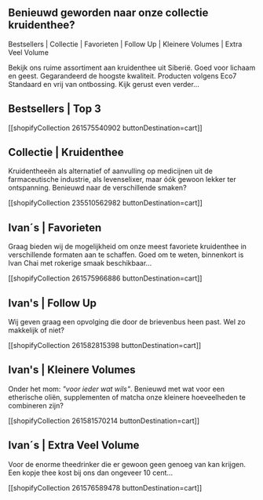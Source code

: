 ## Benieuwd geworden naar onze collectie kruidenthee?

Bestsellers | Collectie | Favorieten | Follow Up | Kleinere Volumes | Extra Veel Volume

Bekijk ons ruime assortiment aan kruidenthee uit Siberië. Goed voor lichaam en geest. Gegarandeerd de hoogste kwaliteit. Producten volgens Eco7 Standaard en vrij van ontbossing. Kijk gerust even verder...

## Bestsellers | Top 3

[[shopifyCollection 261575540902 buttonDestination=cart]]

## Collectie | Kruidenthee

Kruidentheeën als alternatief of aanvulling op medicijnen uit de farmaceutische industrie, als levenselixer, maar óók gewoon lekker ter ontspanning. Benieuwd naar de verschillende smaken?

[[shopifyCollection 235510562982 buttonDestination=cart]]

## Ivan´s | Favorieten 

Graag bieden wij de mogelijkheid om onze meest favoriete kruidenthee in verschillende formaten aan te schaffen. Goed om te weten, binnenkort is Ivan Chai met rokerige smaak beschikbaar...

[[shopifyCollection 261575966886 buttonDestination=cart]]

## Ivan's | Follow Up

Wij geven graag een opvolging die door de brievenbus heen past. Wel zo makkelijk of niet?

[[shopifyCollection 261582815398 buttonDestination=cart]]

## Ivan's | Kleinere Volumes

Onder het mom: _"voor ieder wat wils"_. Benieuwd met wat voor een etherische oliën, supplementen of matcha onze kleinere hoeveelheden te combineren zijn?

[[shopifyCollection 261581570214 buttonDestination=cart]]

## Ivan´s | Extra Veel Volume

Voor de enorme theedrinker die er gewoon geen genoeg van kan krijgen. Een kopje thee kost bij ons dan ongeveer 10 cent...

[[shopifyCollection 261576589478 buttonDestination=cart]]